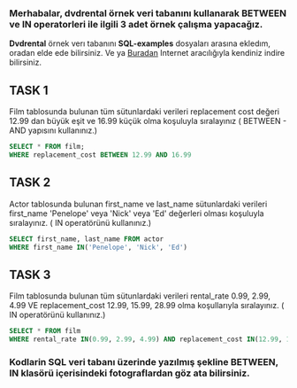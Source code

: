 ### Merhabalar, **dvdrental** örnek veri tabanını kullanarak **BETWEEN** ve **IN** operatorleri ile ilgili 3 adet örnek çalışma yapacağız. 
**Dvdrental** örnek verı tabanını **SQL-examples** dosyaları arasına ekledım, oradan elde ede bilirsiniz. Ve ya [Buradan](https://www.postgresqltutorial.com/postgresql-getting-started/postgresql-sample-database/) Internet aracılığıyla kendiniz indire bilirsiniz.
## TASK 1 
Film tablosunda bulunan tüm sütunlardaki verileri replacement cost değeri 12.99 dan büyük eşit ve 16.99 küçük olma koşuluyla sıralayınız ( BETWEEN - AND yapısını kullanınız.)
``` Sql
SELECT * FROM film;
WHERE replacement_cost BETWEEN 12.99 AND 16.99
```

## TASK 2
Actor tablosunda bulunan first_name ve last_name sütunlardaki verileri first_name 'Penelope' veya 'Nick' veya 'Ed' değerleri olması koşuluyla sıralayınız. ( IN operatörünü kullanınız.)
```Sql
SELECT first_name, last_name FROM actor
WHERE first_name IN('Penelope', 'Nick', 'Ed')
```

## TASK 3
Film tablosunda bulunan tüm sütunlardaki verileri rental_rate 0.99, 2.99, 4.99 VE replacement_cost 12.99, 15.99, 28.99 olma koşullarıyla sıralayınız. ( IN operatörünü kullanınız.)
```Sql
SELECT * FROM film
WHERE rental_rate IN(0.99, 2.99, 4.99) AND replacement_cost IN(12.99, 15.99, 29.99)
```

### Kodlarin SQL veri tabanı üzerinde yazılmış şekline **BETWEEN, IN** klasörü içerisindeki fotograflardan göz ata bilirsiniz.
